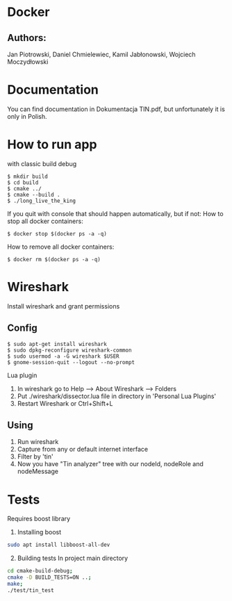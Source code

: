 # Docker
## Authors:
Jan Piotrowski, Daniel Chmielewiec, Kamil Jabłonowski, Wojciech Moczydłowski

# Documentation
You can find documentation in Dokumentacja TIN.pdf, but unfortunately it is only in Polish.

# How to run app
with classic build debug

```shell
$ mkdir build
$ cd build
$ cmake ../
$ cmake --build .
$ ./long_live_the_king
```

If you quit with console that should happen automatically, but if not:
How to stop all docker containers:
```shell
$ docker stop $(docker ps -a -q)
```

How to remove all docker containers:
```shell
$ docker rm $(docker ps -a -q)
```

# Wireshark
Install wireshark and grant permissions

## Config

```
$ sudo apt-get install wireshark
$ sudo dpkg-reconfigure wireshark-common
$ sudo usermod -a -G wireshark $USER
$ gnome-session-quit --logout --no-prompt
```

Lua plugin
1. In wireshark go to Help –> About Wireshark –> Folders
2. Put ./wireshark/dissector.lua file in directory in 'Personal Lua Plugins'
3. Restart Wireshark or Ctrl+Shift+L

## Using
1. Run wireshark
2. Capture from any or default internet interface
3. Filter by 'tin'
4. Now you have "Tin analyzer" tree with our nodeId, nodeRole and nodeMessage


# Tests
Requires boost library 

1. Installing boost
```bash
sudo apt install libboost-all-dev
```

2. Building tests
In project main directory
```bash
cd cmake-build-debug;
cmake -D BUILD_TESTS=ON ..;
make;
./test/tin_test
```
